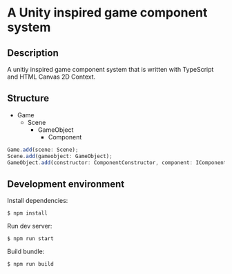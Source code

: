 # A Unity inspired game component system  

## Description
A unitiy inspired game component system that is written with TypeScript and HTML Canvas 2D Context.


## Structure
- Game
    - Scene
        - GameObject
            - Component

```TypeScript
Game.add(scene: Scene);
Scene.add(gameobject: GameObject);
GameObject.add(constructor: ComponentConstructor, component: IComponent);
```

## Development environment

Install dependencies: 
```
$ npm install
```

Run dev server: 

```
$ npm run start
```

Build bundle:
```
$ npm run build
```

